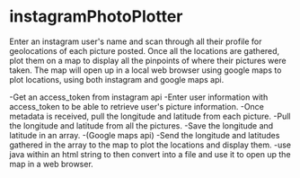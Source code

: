 # instagramPhotoPlotter

Enter an instagram user's name and scan through all their profile for geolocations of each picture posted.
Once all the locations are gathered, plot them on a map to display all the pinpoints of where their pictures were taken.
The map will open up in a local web browser using google maps to plot locations, using both instagram and google maps api.

-Get an access_token from instagram api
-Enter user information with access_token to be able to retrieve user's picture information.
-Once metadata is received, pull the longitude and latitude from each picture.
-Pull the longitude and latitude from all the pictures.
	-Save the longitude and latitude in an array.
-(Google maps api)
	-Send the longitude and latitudes gathered in the array to the map to plot the locations and display them.
	-use java within an html string to then convert into a file and use it to open up the map in a web browser. 
